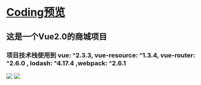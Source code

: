 # [Coding预览](https://13189449986.github.io/VueStore/dist) 

## 这是一个Vue2.0的商城项目

### 项目技术栈使用到  vue: ^2.3.3, vue-resource: ^1.3.4, vue-router: ^2.6.0 , lodash: ^4.17.4 ,webpack: ^2.6.1


![](https://github.com/13189449986/VueStore/tree/master/img/1.png)
![](https://github.com/13189449986/VueStore/blob/master/img/2.png)
